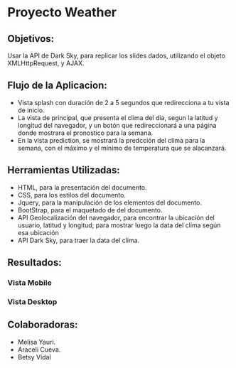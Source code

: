 # Proyecto Weather

## Objetivos:

Usar la API de Dark Sky, para replicar los slides dados, utilizando el objeto XMLHttpRequest, y AJAX.

## Flujo de la Aplicacion:

- Vista splash con duración de 2 a 5 segundos que redirecciona a tu vista de inicio. 
- La vista de principal, que presenta el clima del dia, segun la latitud y longitud del navegador, y un botón que redireccionará a una página donde mostrara el pronostico para la semana.
- En la vista prediction, se mostrará la predcción del clima para la semana, con el máximo y el mínimo de temperatura que se alacanzará.

## Herramientas Utilizadas:

- HTML, para la presentación del documento.
- CSS, para los estilos del documento.
- Jquery, para la manipulación de los elementos del documento.
- BootStrap, para el maquetado de del documento.
- API Geolocalización del navegador, para encontrar la ubicación del usuario, latitud y longitud; para mostrar luego la data del clima según esa ubicación
- API Dark Sky, para traer la data del clima.

## Resultados:

### Vista Mobile

### Vista Desktop

## Colaboradoras:

- Melisa Yauri.
- Araceli Cueva.
- Betsy Vidal
    
